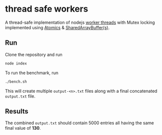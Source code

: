 # thread safe workers

A thread-safe implementation of nodejs [worker threads](https://nodejs.org/dist/latest-v18.x/docs/api/worker_threads.html#portpostmessagevalue-transferlist) with Mutex locking implemented using [Atomics](https://developer.mozilla.org/en-US/docs/Web/JavaScript/Reference/Global_Objects/Atomics) & [SharedArrayBuffer(s)](https://developer.mozilla.org/en-US/docs/Web/JavaScript/Reference/Global_Objects/SharedArrayBuffer).

## Run

Clone the repository and run

```sh
node index
```

To run the benchmark, run

```sh
./bench.sh
```

This will create multiple `output-<n>.txt` files along with a final concatenated `output.txt` file.

## Results

The combined `output.txt` should contain 5000 entries all having the same final value of **130**.
